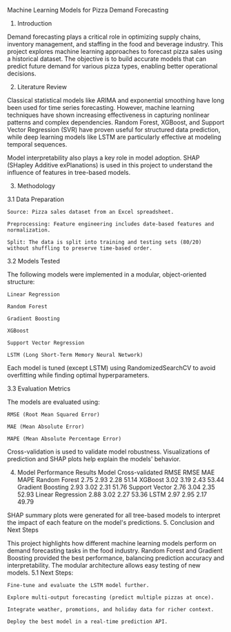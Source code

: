 Machine Learning Models for Pizza Demand Forecasting

1. Introduction

Demand forecasting plays a critical role in optimizing supply chains, inventory management, and staffing in the food and beverage industry. This project explores machine learning approaches to forecast pizza sales using a historical dataset. The objective is to build accurate models that can predict future demand for various pizza types, enabling better operational decisions.

2. Literature Review

Classical statistical models like ARIMA and exponential smoothing have long been used for time series forecasting. However, machine learning techniques have shown increasing effectiveness in capturing nonlinear patterns and complex dependencies. Random Forest, XGBoost, and Support Vector Regression (SVR) have proven useful for structured data prediction, while deep learning models like LSTM are particularly effective at modeling temporal sequences.

Model interpretability also plays a key role in model adoption. SHAP (SHapley Additive exPlanations) is used in this project to understand the influence of features in tree-based models.

3. Methodology

3.1 Data Preparation

    Source: Pizza sales dataset from an Excel spreadsheet.

    Preprocessing: Feature engineering includes date-based features and normalization.

    Split: The data is split into training and testing sets (80/20) without shuffling to preserve time-based order.

3.2 Models Tested

The following models were implemented in a modular, object-oriented structure:

    Linear Regression

    Random Forest

    Gradient Boosting

    XGBoost

    Support Vector Regression

    LSTM (Long Short-Term Memory Neural Network)

Each model is tuned (except LSTM) using RandomizedSearchCV to avoid overfitting while finding optimal hyperparameters.

3.3 Evaluation Metrics

The models are evaluated using:

    RMSE (Root Mean Squared Error)

    MAE (Mean Absolute Error)

    MAPE (Mean Absolute Percentage Error)

Cross-validation is used to validate model robustness. Visualizations of prediction and SHAP plots help explain the models' behavior.


4. Model Performance Results
Model	Cross-validated RMSE	RMSE	MAE	MAPE
Random Forest	2.75	2.93	2.28	51.14
XGBoost	3.02	3.19	2.43	53.44
Gradient Boosting	2.93	3.02	2.31	51.76
Support Vector	2.76	3.04	2.35	52.93
Linear Regression	2.88	3.02	2.27	53.36
LSTM	2.97	2.95	2.17	49.79


SHAP summary plots were generated for all tree-based models to interpret the impact of each feature on the model's predictions.
5. Conclusion and Next Steps

This project highlights how different machine learning models perform on demand forecasting tasks in the food industry. Random Forest and Gradient Boosting provided the best performance, balancing prediction accuracy and interpretability. The modular architecture allows easy testing of new models.
5.1 Next Steps:

    Fine-tune and evaluate the LSTM model further.

    Explore multi-output forecasting (predict multiple pizzas at once).

    Integrate weather, promotions, and holiday data for richer context.

    Deploy the best model in a real-time prediction API.